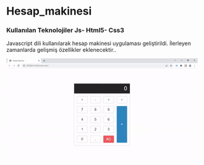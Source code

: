 <h1> Hesap_makinesi</h1>


<h3>Kullanılan Teknolojiler
    Js- Html5- Css3</h3>

<p>Javascript dili kullanılarak hesap makinesi uygulaması geliştirildi. İlerleyen zamanlarda gelişmiş özellikler eklenecektir..</p>

<img src="./hesapmakinesi.gif" alt="">
